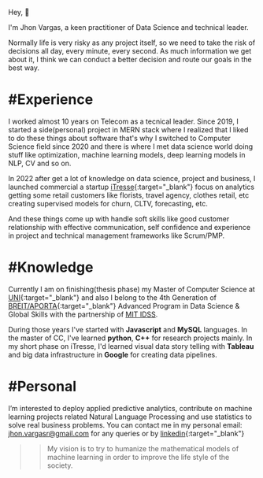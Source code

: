 <!---
yonkeenn/yonkeenn is a ✨ special ✨ repository because its `README.md` (this file) appears on your GitHub profile.
You can click the Preview link to take a look at your changes.
--->

Hey, 👋

I'm Jhon Vargas, a keen practitioner of Data Science and technical leader.

Normally life is very risky as any project itself, so we need to take the risk of decisions all day, every minute, every second. As much information we get about it, I think we can conduct a better decision and route our goals in the best way.


# #Experience

I worked almost 10 years on Telecom as a tecnical leader. Since 2019, I started a side(personal) project in MERN stack where I realized that I liked to do these things about software that's why I switched to Computer Science field since 2020 and there is where I met data science world doing stuff like optimization, machine learning models, deep learning models in NLP, CV and so on.

In 2022 after get a lot of knowledge on data science, project and business, I launched commercial a startup [iTresse](https://itresse.com/){:target="_blank"} focus on analytics getting some retail customers like florists, travel agency, clothes retail, etc creating supervised models for churn, CLTV, forecasting, etc. 

And these things come up with handle soft skills like good customer relationship with effective communication, self confidence and experience in project and technical management frameworks like Scrum/PMP. 

# #Knowledge

Currently I am on finishing(thesis phase) my Master of Computer Science at [UNI](https://uni.edu.pe){:target="_blank"} and also I belong to the 4th Generation of [BREIT/APORTA](https://www.datascienceglobalskills.pe/){:target="_blank"} Advanced Program in Data Science & Global Skills with the partnership of [MIT IDSS](https://idss.mit.edu/).

During those years I've started with **Javascript** and **MySQL** languages. In the master of CC, I've learned **python**, **C++** for research projects mainly. In my short phase on iTresse, I'd learned visual data story telling with **Tableau** and big data infrastructure in **Google** for creating data pipelines. 

# #Personal

I’m interested to deploy applied predictive analytics, contribute on machine learning projects related Natural Language Processing and use statistics to solve real business problems. You can contact me in my personal email: jhon.vargasr@gmail.com for any queries or by [linkedin](https://www.linkedin.com/in/yonkeenn/){:target="_blank"}

>> My vision is to try to humanize the mathematical models of machine learning in order to improve the life style of the society.

